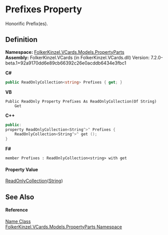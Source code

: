 # Prefixes Property


Honorific Prefix(es).



## Definition
**Namespace:** <a href="dbd283d2-4531-056c-7d94-281acad42316.md">FolkerKinzel.VCards.Models.PropertyParts</a>  
**Assembly:** FolkerKinzel.VCards (in FolkerKinzel.VCards.dll) Version: 7.2.0-beta.1+92a9170dd6e89cb66392c26e0acddb6434e3fbc1

**C#**
``` C#
public ReadOnlyCollection<string> Prefixes { get; }
```
**VB**
``` VB
Public ReadOnly Property Prefixes As ReadOnlyCollection(Of String)
	Get
```
**C++**
``` C++
public:
property ReadOnlyCollection<String^>^ Prefixes {
	ReadOnlyCollection<String^>^ get ();
}
```
**F#**
``` F#
member Prefixes : ReadOnlyCollection<string> with get
```



#### Property Value
<a href="https://learn.microsoft.com/dotnet/api/system.collections.objectmodel.readonlycollection-1" target="_blank" rel="noopener noreferrer">ReadOnlyCollection</a>(<a href="https://learn.microsoft.com/dotnet/api/system.string" target="_blank" rel="noopener noreferrer">String</a>)

## See Also


#### Reference
<a href="b5f76d71-722a-5b83-d333-167551f7f57c.md">Name Class</a>  
<a href="dbd283d2-4531-056c-7d94-281acad42316.md">FolkerKinzel.VCards.Models.PropertyParts Namespace</a>  
